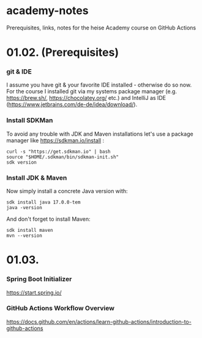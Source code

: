 # academy-notes
Prerequisites, links, notes for the heise Academy course on GitHub Actions

# 01.02. (Prerequisites)

### git & IDE

I assume you have git & your favorite IDE installed - otherwise do so now. For the course I installed git via my systems package manager (e.g. https://brew.sh/, https://chocolatey.org/ etc.) and IntelliJ as IDE (https://www.jetbrains.com/de-de/idea/download/).

### Install SDKMan

To avoid any trouble with JDK and Maven installations let's use a package manager like https://sdkman.io/install :

```
curl -s "https://get.sdkman.io" | bash
source "$HOME/.sdkman/bin/sdkman-init.sh"
sdk version
```

### Install JDK & Maven

Now simply install a concrete Java version with:

```
sdk install java 17.0.0-tem
java -version
```

And don't forget to install Maven:

```
sdk install maven
mvn --version
```






# 01.03.

### Spring Boot Initializer

https://start.spring.io/


### GitHub Actions Workflow Overview

https://docs.github.com/en/actions/learn-github-actions/introduction-to-github-actions